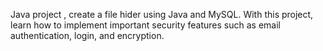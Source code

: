 Java project , create a file hider using Java and MySQL. With this project, learn how to implement important security features such as email authentication, login, and encryption.
